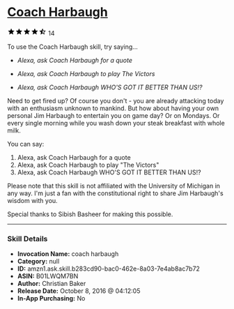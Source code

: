 # [Coach Harbaugh](http://alexa.amazon.com/#skills/amzn1.ask.skill.b283cd90-bac0-462e-8a03-7e4ab8ac7b72)
![4.6 stars](../../images/ic_star_black_18dp_1x.png)![4.6 stars](../../images/ic_star_black_18dp_1x.png)![4.6 stars](../../images/ic_star_black_18dp_1x.png)![4.6 stars](../../images/ic_star_black_18dp_1x.png)![4.6 stars](../../images/ic_star_half_black_18dp_1x.png) 14

To use the Coach Harbaugh skill, try saying...

* *Alexa, ask Coach Harbaugh for a quote*

* *Alexa, ask Coach Harbaugh to play The Victors*

* *Alexa, ask Coach Harbaugh WHO'S GOT IT BETTER THAN US!?*

Need to get fired up? Of course you don't - you are already attacking today with an enthusiasm unknown to mankind. But how about having your own personal Jim Harbaugh to entertain you on game day? Or on Mondays. Or every single morning while you wash down your steak breakfast with whole milk. 

You can say:
1. Alexa, ask Coach Harbaugh for a quote
2. Alexa, ask Coach Harbaugh to play "The Victors"
3. Alexa, ask Coach Harbaugh WHO'S GOT IT BETTER THAN US!?

Please note that this skill is not affiliated with the University of Michigan in any way. I'm just a fan with the constitutional right to share Jim Harbaugh's wisdom with you.

Special thanks to Sibish Basheer for making this possible.

***

### Skill Details

* **Invocation Name:** coach harbaugh
* **Category:** null
* **ID:** amzn1.ask.skill.b283cd90-bac0-462e-8a03-7e4ab8ac7b72
* **ASIN:** B01LWQM7BN
* **Author:** Christian Baker
* **Release Date:** October 8, 2016 @ 04:12:05
* **In-App Purchasing:** No
